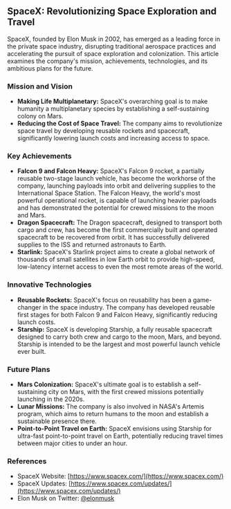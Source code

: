 ## SpaceX: Revolutionizing Space Exploration and Travel

SpaceX, founded by Elon Musk in 2002, has emerged as a leading force in the private space industry, disrupting traditional aerospace practices and accelerating the pursuit of space exploration and colonization. This article examines the company's mission, achievements, technologies, and its ambitious plans for the future.

### Mission and Vision

- **Making Life Multiplanetary:** SpaceX's overarching goal is to make humanity a multiplanetary species by establishing a self-sustaining colony on Mars.
- **Reducing the Cost of Space Travel:** The company aims to revolutionize space travel by developing reusable rockets and spacecraft, significantly lowering launch costs and increasing access to space.

### Key Achievements

- **Falcon 9 and Falcon Heavy:** SpaceX's Falcon 9 rocket, a partially reusable two-stage launch vehicle, has become the workhorse of the company, launching payloads into orbit and delivering supplies to the International Space Station. The Falcon Heavy, the world's most powerful operational rocket, is capable of launching heavier payloads and has demonstrated the potential for crewed missions to the moon and Mars.
- **Dragon Spacecraft:** The Dragon spacecraft, designed to transport both cargo and crew, has become the first commercially built and operated spacecraft to be recovered from orbit. It has successfully delivered supplies to the ISS and returned astronauts to Earth.
- **Starlink:** SpaceX's Starlink project aims to create a global network of thousands of small satellites in low Earth orbit to provide high-speed, low-latency internet access to even the most remote areas of the world.

### Innovative Technologies

- **Reusable Rockets:** SpaceX's focus on reusability has been a game-changer in the space industry. The company has developed reusable first stages for both Falcon 9 and Falcon Heavy, significantly reducing launch costs.
- **Starship:** SpaceX is developing Starship, a fully reusable spacecraft designed to carry both crew and cargo to the moon, Mars, and beyond. Starship is intended to be the largest and most powerful launch vehicle ever built.

### Future Plans

- **Mars Colonization:** SpaceX's ultimate goal is to establish a self-sustaining city on Mars, with the first crewed missions potentially launching in the 2020s.
- **Lunar Missions:** The company is also involved in NASA's Artemis program, which aims to return humans to the moon and establish a sustainable presence there.
- **Point-to-Point Travel on Earth:** SpaceX envisions using Starship for ultra-fast point-to-point travel on Earth, potentially reducing travel times between major cities to under an hour.

### References

- SpaceX Website: [https://www.spacex.com/](https://www.spacex.com/)
- SpaceX Updates: [https://www.spacex.com/updates/](https://www.spacex.com/updates/)
- Elon Musk on Twitter: [@elonmusk](https://twitter.com/elonmusk)

